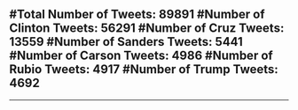 #Total Number of Tweets: 89891 
#Number of Clinton Tweets: 56291
#Number of Cruz Tweets: 13559
#Number of Sanders Tweets: 5441
#Number of Carson Tweets: 4986
#Number of Rubio Tweets: 4917
#Number of Trump Tweets: 4692
---
---
